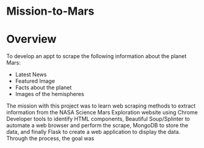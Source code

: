 # Mission-to-Mars

# Overview
To develop an appt to scrape the following information about the planet Mars:
* Latest News
* Featured Image
* Facts about the planet
* Images of the hemispheres


The mission with this project was to learn web scraping methods to extract information from the NASA Science Mars Exploration website using Chrome Developer tools to identify HTML components, Beautiful Soup/Splinter to automate a web browser and perform the scrape, MongoDB to store the data, and finally Flask to create a web application to display the data. Through the process, the goal was 
